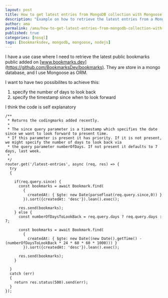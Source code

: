 ```yaml
---
layout: post
title: How to get latest entries from MongoDB collection with Mongoose
description: "Example on how to retrieve the latest entries from a MongoDB collection. Two possibilities are presented."
author: ama
permalink: /ama/how-to-get-latest-entries-from-mongodb-collection-with-mongoose
published: true
categories: [nosql]
tags: [bookmarksdev, mongodb, mongoose, nodejs]
---
```


I have a use case where I need to retrieve the latest public bookmarks public added on [www.bookmarks.dev](https://github.com/BookmarksDev/bookmarks).
They are store in a mongo database, and I use Mongoose as ORM.

I want to have two possibilites to achieve this:

1. specify the number of days to look back
2. specify the timestamp since when to look forward

I think the code is self explanatory
```
/**
 * Returns the codingmarks added recently.
 *
 * The since query parameter is a timestamp which specifies the date since we want to look forward to present time.
 * If this parameter is present it has priority. If it is not present, we might specify the number of days to look back via
 * the query parameter numberOfDays. If not present it defaults to 7 days, last week.
 *
 */
router.get('/latest-entries', async (req, res) => {
  try
  {

    if(req.query.since) {
      const bookmarks = await Bookmark.find(
        {
          createdAt: { $gte: new Date(parseFloat(req.query.since,0)) }
        }).sort({createdAt: 'desc'}).lean().exec();

      res.send(bookmarks);
    } else {
      const numberOfDaysToLookBack = req.query.days ? req.query.days : 7;

      const bookmarks = await Bookmark.find(
        {
          createdAt: { $gte: new Date((new Date().getTime() - (numberOfDaysToLookBack * 24 * 60 * 60 * 1000))) }
        }).sort({createdAt: 'desc'}).lean().exec();

      res.send(bookmarks);
    }

  }
  catch (err)
  {
    return res.status(500).send(err);
  }
});
```




